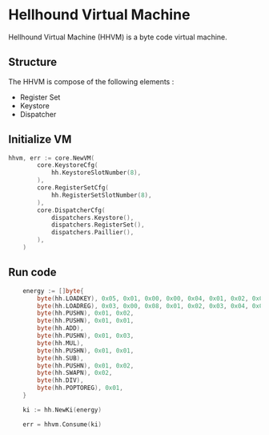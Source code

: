 # Hellhound Virtual Machine

Hellhound Virtual Machine (HHVM) is a byte code virtual machine.

## Structure

The HHVM is compose of the following elements :

- Register Set
- Keystore
- Dispatcher

## Initialize VM

```go
hhvm, err := core.NewVM(
		core.KeystoreCfg(
			hh.KeystoreSlotNumber(8),
		),
		core.RegisterSetCfg(
			hh.RegisterSetSlotNumber(8),
		),
		core.DispatcherCfg(
			dispatchers.Keystore(),
			dispatchers.RegisterSet(),
			dispatchers.Paillier(),
		),
	)
```

## Run code

```go
	energy := []byte{
		byte(hh.LOADKEY), 0x05, 0x01, 0x00, 0x00, 0x04, 0x01, 0x02, 0x03, 0x04,
		byte(hh.LOADREG), 0x03, 0x00, 0x08, 0x01, 0x02, 0x03, 0x04, 0x05, 0x06, 0x07, 0x08,
		byte(hh.PUSHN), 0x01, 0x02,
		byte(hh.PUSHN), 0x01, 0x01,
		byte(hh.ADD),
		byte(hh.PUSHN), 0x01, 0x03,
		byte(hh.MUL),
		byte(hh.PUSHN), 0x01, 0x01,
		byte(hh.SUB),
		byte(hh.PUSHN), 0x01, 0x02,
		byte(hh.SWAPN), 0x02,
		byte(hh.DIV),
		byte(hh.POPTOREG), 0x01,
	}

	ki := hh.NewKi(energy)

	err = hhvm.Consume(ki)
```


